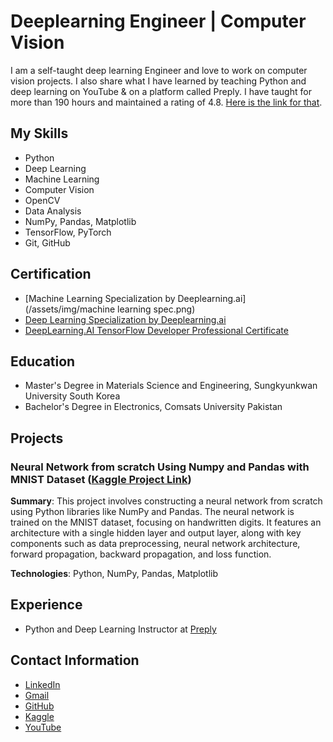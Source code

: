 # Deeplearning Engineer | Computer Vision

I am a self-taught deep learning Engineer and love to work on computer vision projects. I also share what I have learned by teaching Python and deep learning on YouTube & on a platform called Preply. I have taught for more than 190 hours and maintained a rating of 4.8. [Here is the link for that](https://preply.com/en/tutor/1586445).


## My Skills
- Python
- Deep Learning
- Machine Learning
- Computer Vision
- OpenCV
- Data Analysis
- NumPy, Pandas, Matplotlib
- TensorFlow, PyTorch
- Git, GitHub

## Certification 

- [Machine Learning Specialization by Deeplearning.ai](/assets/img/machine learning spec.png)
- [Deep Learning Specialization by Deeplearning.ai](https://github.com/Arsalanzabeeb786/deep-learning-specialization/assets/110252655/bb01942e-2ad4-4d92-9971-5357da3c775d)
- [DeepLearning.AI TensorFlow Developer Professional Certificate](https://github.com/Arsalanzabeeb786/deep-learning-specialization/assets/110252655/bb01942e-2ad4-4d92-9971-5357da3c775d)


## Education

- Master's Degree in Materials Science and Engineering, Sungkyunkwan University South Korea
- Bachelor's Degree in Electronics, Comsats University Pakistan

## Projects

### Neural Network from scratch Using Numpy and Pandas with MNIST Dataset ([Kaggle Project Link](https://www.kaggle.com/arsalanzabeeb/neural-net-from-scratch))
**Summary**: This project involves constructing a neural network from scratch using Python libraries like NumPy and Pandas. The neural network is trained on the MNIST dataset, focusing on handwritten digits. It features an architecture with a single hidden layer and output layer, along with key components such as data preprocessing, neural network architecture, forward propagation, backward propagation, and loss function.

**Technologies**: Python, NumPy, Pandas, Matplotlib



## Experience

- Python and Deep Learning Instructor at [Preply](https://preply.com/en/tutor/1586445)
 

## Contact Information

- [LinkedIn](https://www.linkedin.com/in/arsalan-zabeeb/)
- [Gmail](arsalanzabeeb786@gmail.com)
- [GitHub](https://github.com/Arsalanzabeeb78)
- [Kaggle](https://www.kaggle.com/arsalanzabeeb)
- [YouTube](https://youtube.com/@NeuralNetLabs)

